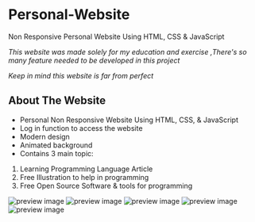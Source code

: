 # Personal-Website
Non Responsive Personal Website Using HTML, CSS &amp; JavaScript


*This website was made solely for my education and exercise*
*,There's so many feature needed to be developed in this project*

*Keep in mind this website is far from perfect*

## About The Website
- Personal Non Responsive Website Using HTML, CSS, & JavaScript
- Log in function to access the website
- Modern design
- Animated background
- Contains 3 main topic:
 1. Learning Programming Language Article
 2. Free Illustration to help in programming
 3. Free Open Source Software & tools for programming
 
![preview image](https://github.com/najibf911/My-Simple-Personal-Website/blob/main/Screenshot/Website%20Image.png)
![preview image](https://github.com/najibf911/My-Simple-Personal-Website/blob/main/Screenshot/Website%20Image%202.png)
![preview image](https://github.com/najibf911/My-Simple-Personal-Website/blob/main/Screenshot/Website%20Image%203.png)
![preview image](https://github.com/najibf911/My-Simple-Personal-Website/blob/main/Screenshot/Website%20Image%204.png)
![preview image](https://github.com/najibf911/My-Simple-Personal-Website/blob/main/Screenshot/Website%20Image%205.png)
